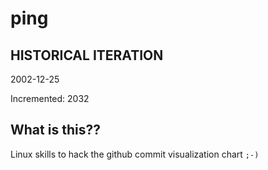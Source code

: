 # ping

## HISTORICAL ITERATION
2002-12-25

Incremented: 2032

## What is this?? 
Linux skills to hack the github commit visualization chart `;-)`
